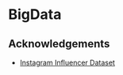 # BigData

## Acknowledgements

 - [Instagram Influencer Dataset](https://sites.google.com/site/sbkimcv/dataset)
